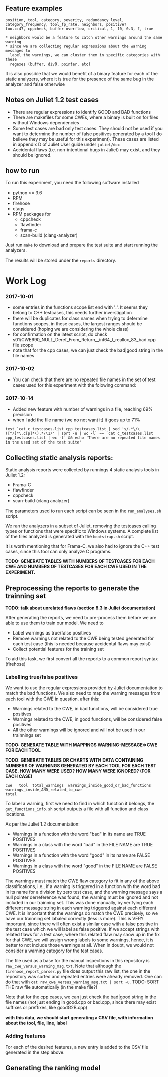## Feature examples

```
position, tool, category, severity, redundancy_level, category_frequency, tool_fp_rate, neighbors, positive?
foo.c:47, cppcheck, buffer overflow, critical, 1, 10, 0.3, ?, true

* neighbors would be a feature to catch other warnings around the same warning
* since we are collecting regular expressions about the warning messages to
  label the warnings, we can cluster them in specific categories with these
  regexes (buffer, div0, pointer, etc)
```

It is also possible that we would benefit of a binary feature for each of the
static analyzers, where it is true for the presence of the same bug in the
analyzer and false otherwise

## Notes on Juliet 1.2 test cases

* There are regular expressions to identify GOOD and BAD functions
* There are makefiles for some CWEs, where a binary is built on for files
  without Windows dependencies
* Some test cases are bad only test cases. They should not be used if you want
  to determine the number of false positives generated by a tool I do believe
  they may be useful for this experiment). These cases are listed in appendix D
  of Juliet User guide under `juliet/doc`
* Accidental flaws (i.e. non-intentional bugs in Juliet) may exist, and they
  should be ignored.

## how to run

To run this experiment, you need the following software installed

* python >= 3.6
* RPM
* firehose
* ctags
* RPM packages for
  * cppcheck
  * flawfinder
  * frama-c
  * scan-build (clang-analyzer)

Just run  `make` to download and prepare the test suite and start running the
analyzers.

The results will be stored under the `reports` directory.

# Work Log

### 2017-10-01

* some entries in the functions scope list end with ':'. It seems they belong to  C++ testcases, this needs further inverstigation
* there will be duplicates for class names when trying to determine functions scopes, in these cases, the largest ranges should be considered (hoping we are considering the whole class)
* for confirmation on the latest script, do check s01/CWE690_NULL_Deref_From_Return__int64_t_realloc_83_bad.cpp file scope
* note that for the cpp cases, we can just check the bad|good string in the file names

### 2017-10-02

* You can check that there are no repeated file names in the set of test cases
  used for this experiment with the folowing command:

### 2017-10-14

* Added new feature with number of warnings in a file, reaching 69% precision
* when I add the file name (we no not want it) it goes up to 71%

```
test `cat c_testcases.list cpp_testcases.list | sed 's/.*\/\([^/]*\.c[p]*\).*/\1/' | sort -u | wc -l` == `cat c_testcases.list cpp_testcases.list | wc -l` && echo 'There are no repeated file names in the used set of the test suite'
```

## Collecting static analysis reports:

Static analysis reports were collected by runnings 4 static analysis tools in
Juliet 1.2:

* Frama-C
* flawfinder
* cppcheck
* scan-build (clang analyzer)

The parameters used to run each script can be seen in the `run_analyses.sh`
script.

We ran the analyzers in a subset of Juliet, removing the testcases calling
types or functions that were specific to Windows systems. A complete list
of the files analyzed is generated with the `bootstrap.sh` script.

It is worth mentioning that for Frama-C, we also had to ignore the C++ test
cases, since this tool can only analyze C programs.

**TODO: GENERATE TABLES WITH NUMBERS OF TESTCASES FOR EACH CWE AND NUMBERS OF
TESTCASES FOR EACH CWE USED IN THE EXPERIMENT.**

## Preprocessing the reports to generate the trainning set

**TODO: talk about unrelated flaws (section 8.3 in Juliet documentation)**

After generating the reports, we need to pre-process them before we are able to
use them to train our model. We need to

* Label warnings as true/false positives
* Remove warnings not related to the CWE being tested generated for each test
  case (this is needed because accidental flaws may exist)
* Collect potential features for the training set

To aid this task, we first convert all the reports to a common report syntax (firehose)

### Labelling true/false positives

We want to use the regular expressions provided by Juliet documentation to
match the bad functions. We also need to map the warning messages from each
tool with the CWE in question. after this:

* Warnings related to the CWE, in bad functions, will be considered true positives
* Warnings related to the CWE, in good functions, will be considered false positives
* All the other warnings will be ignored and will not be used in our trainnings set

**TODO: GENERATE TABLE WITH MAPPINGS WARNING-MESSAGE=>CWE FOR EACH TOOL**

**TODO: GENERATE TABLES OR CHARTS WITH DATA CONTAINING NUMBERS OF WARNINGS
GENERATED BY EACH TOOL FOR EACH TEST CASE. HOW MANY WERE USED? HOW MANY WERE
IGNORED? (FOR EACH CASE)**

```
cwe   tool  total_warnings  warnings_inside_good_or_bad_functions  warnings_inside_AND_related_to_cwe
total
```

To label a warning, first we need to find in which function it belongs, the
`get_functions_info.sh` script outputs a file with all function and class locations.

As per the Juliet 1.2 documentation:

* Warnings in a function with the word "bad" in its name are TRUE POSITIVES
* Warnings in a class with the word "bad" in the FILE NAME are TRUE POSITIVES
* Warnings in a function with the word "good" in its name are FALSE POSITIVES
* Warnings in a class with the word "good" in the FILE NAME are FALSE POSITIVES

The warnings must match the CWE flaw category to fit in any of the above
classifications, i.e., if a warning is triggered in a function with the word
bad in its name for a division by zero test case, and the warning message says
a null pointer derreference was found, the warning must be ignored and not
included in our trainning set. This was done manually, by verifying each
different message string in each warning triggered against each different CWE.
It is important that the warnings do match the CWE precisely, so we have our
trainning set labaled correctly (less is more). This is VERY important, since
there will often exist a similar case with a false positive in the test case
which we will label as false positive. If we accept strings with related flaws
for a test case, where this related flaw may show up in the fix for that CWE,
we will assign wrong labels to some warnings, hence, it is better to not include
those warnings at all. When in doubt, we would not consider a warning category
for the test cases.

The file used as a base for the manual inspections in this repository is
`raw_cwe_versus_warning_msg.txt`.  Note that although the
`firehose_report_parser.py` file does output this raw list, the one in the
repository was sorted and repeated entries were already removed. One can do
that with `cat raw_cwe_versus_warning_msg.txt | sort -u`.
TODO: SORT THE raw file automatically (in the make file?)

Note that for the cpp cases, we can just check the bad|good string in the file
names (not just ending in good.cpp or bad.cpp, since there may exist suffixes
or preffixes, like goodG2B.cpp)

**with this data, we should start generating a CSV file, with information about the
tool, file, line, label**

### Adding features

For each of the desired features, a new entry is added to the CSV file
generated in the step above.

## Generating the ranking model

